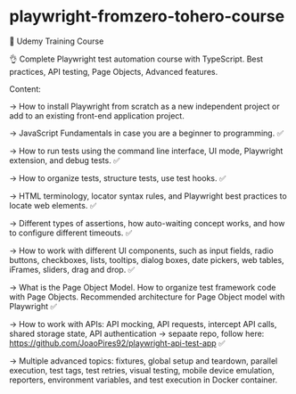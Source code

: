 # playwright-fromzero-tohero-course

📝 Udemy Training Course


👌 Complete Playwright test automation course with TypeScript. Best practices, API testing, Page Objects, Advanced features.


Content:

-> How to install Playwright from scratch as a new independent project or add to an existing front-end application project.

-> JavaScript Fundamentals in case you are a beginner to programming. ✅

-> How to run tests using the command line interface, UI mode, Playwright extension, and debug tests. ✅

-> How to organize tests, structure tests, use test hooks. ✅

-> HTML terminology, locator syntax rules, and Playwright best practices to locate web elements. ✅

-> Different types of assertions, how auto-waiting concept works, and how to configure different timeouts. ✅

-> How to work with different UI components, such as input fields, radio buttons, checkboxes, lists, tooltips, dialog boxes, date pickers, web tables, iFrames, sliders, drag and drop. ✅

-> What is the Page Object Model. How to organize test framework code with Page Objects. Recommended architecture for Page Object model with Playwright ✅

-> How to work with APIs: API mocking, API requests, intercept API calls, shared storage state, API authentication -> sepaate repo, follow here: https://github.com/JoaoPires92/playwright-api-test-app ✅

-> Multiple advanced topics: fixtures, global setup and teardown, parallel execution, test tags, test retries, visual testing, mobile device emulation, reporters, environment variables, and test execution in Docker container.


